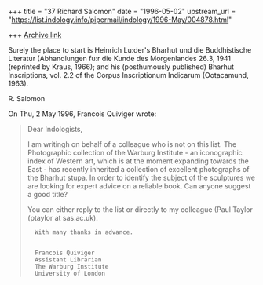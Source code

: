 +++
title = "37 Richard Salomon"
date = "1996-05-02"
upstream_url = "https://list.indology.info/pipermail/indology/1996-May/004878.html"

+++
[Archive link](https://list.indology.info/pipermail/indology/1996-May/004878.html)

Surely the place to start is Heinrich Lu:der's Bharhut und die
Buddhistische Literatur (Abhandlungen fu:r die Kunde des Morgenlandes
26.3, 1941 (reprinted by Kraus, 1966); and his (posthumously
published) Bharhut
Inscriptions, vol. 2.2 of the Corpus Inscriptionum Indicarum (Ootacamund,
1963).

R. Salomon

On Thu, 2 May 1996, Francois Quiviger wrote:

>
> Dear Indologists,
>
> 	I am writingh on behalf of a colleague who is not on this list.
> The Photographic collection of the Warburg Institute - an iconographic
> index of Western art, which is at the moment expanding towards the East -
> has recently inherited a collection of excellent photographs of the
> Bharhut stupa. In order to identify the subject of the sculptures we are
> looking for expert advice on a reliable book.  Can anyone suggest a good
> title?
>
> 	You can either reply to the list or directly to my colleague (Paul
> Taylor (ptaylor at sas.ac.uk).
>
> 		With many thanks in advance.
>
>
> 		Francois Quiviger
> 		Assistant Librarian
> 		The Warburg Institute
> 		University of London
>
>
>
>





